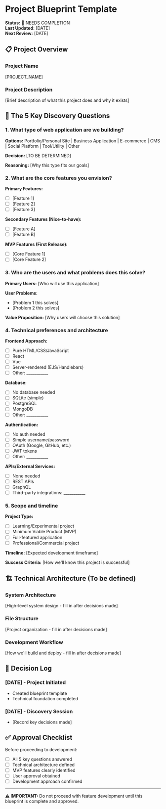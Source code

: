 # Project Blueprint Template

**Status:** 🔴 NEEDS COMPLETION  
**Last Updated:** [DATE]  
**Next Review:** [DATE]

## 📋 Project Overview

### Project Name
[PROJECT_NAME]

### Project Description
[Brief description of what this project does and why it exists]

## 🎯 The 5 Key Discovery Questions

### 1. What type of web application are we building?
**Options:** Portfolio/Personal Site | Business Application | E-commerce | CMS | Social Platform | Tool/Utility | Other

**Decision:** [TO BE DETERMINED]

**Reasoning:** [Why this type fits our goals]

### 2. What are the core features you envision?
**Primary Features:**
- [ ] [Feature 1]
- [ ] [Feature 2] 
- [ ] [Feature 3]

**Secondary Features (Nice-to-have):**
- [ ] [Feature A]
- [ ] [Feature B]

**MVP Features (First Release):**
- [ ] [Core Feature 1]
- [ ] [Core Feature 2]

### 3. Who are the users and what problems does this solve?
**Primary Users:** [Who will use this application]

**User Problems:** 
- [Problem 1 this solves]
- [Problem 2 this solves]

**Value Proposition:** [Why users will choose this solution]

### 4. Technical preferences and architecture
**Frontend Approach:**
- [ ] Pure HTML/CSS/JavaScript
- [ ] React
- [ ] Vue
- [ ] Server-rendered (EJS/Handlebars)
- [ ] Other: ___________

**Database:**
- [ ] No database needed
- [ ] SQLite (simple)
- [ ] PostgreSQL
- [ ] MongoDB
- [ ] Other: ___________

**Authentication:**
- [ ] No auth needed
- [ ] Simple username/password
- [ ] OAuth (Google, GitHub, etc.)
- [ ] JWT tokens
- [ ] Other: ___________

**APIs/External Services:**
- [ ] None needed
- [ ] REST APIs
- [ ] GraphQL
- [ ] Third-party integrations: ___________

### 5. Scope and timeline
**Project Type:**
- [ ] Learning/Experimental project
- [ ] Minimum Viable Product (MVP)
- [ ] Full-featured application
- [ ] Professional/Commercial project

**Timeline:** [Expected development timeframe]

**Success Criteria:** [How we'll know this project is successful]

## 🏗️ Technical Architecture (To be defined)

### System Architecture
[High-level system design - fill in after decisions made]

### File Structure
[Project organization - fill in after decisions made]

### Development Workflow
[How we'll build and deploy - fill in after decisions made]

## 📝 Decision Log

### [DATE] - Project Initiated
- Created blueprint template
- Technical foundation completed

### [DATE] - Discovery Session
- [Record key decisions made]

## ✅ Approval Checklist

Before proceeding to development:
- [ ] All 5 key questions answered
- [ ] Technical architecture defined
- [ ] MVP features clearly identified
- [ ] User approval obtained
- [ ] Development approach confirmed

---

**⚠️ IMPORTANT:** Do not proceed with feature development until this blueprint is complete and approved.
